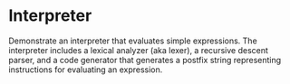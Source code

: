 Interpreter
===========

Demonstrate an interpreter that evaluates simple expressions.  The
interpreter includes a lexical analyzer (aka lexer), a recursive
descent parser, and a code generator that generates a postfix string
representing instructions for evaluating an expression.